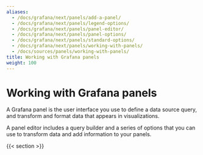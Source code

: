 ```yaml
---
aliases:
  - /docs/grafana/next/panels/add-a-panel/
  - /docs/grafana/next/panels/legend-options/
  - /docs/grafana/next/panels/panel-editor/
  - /docs/grafana/next/panels/panel-options/
  - /docs/grafana/next/panels/standard-options/
  - /docs/grafana/next/panels/working-with-panels/
  - /docs/sources/panels/working-with-panels/
title: Working with Grafana panels
weight: 100
---
```


# Working with Grafana panels

A Grafana panel is the user interface you use to define a data source query, and transform and format data that appears in visualizations.

A panel editor includes a query builder and a series of options that you can use to transform data and add information to your panels.

{{< section >}}
